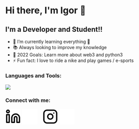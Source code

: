 # Hi there, I'm Igor 👋 

## I'm a Developer and Student!!

- 🌱 I’m currently learning everything 🤣
- :books: Always looking to improve my knowledge
- 🥅 2022 Goals: Learn more about web3 and python3
- ⚡ Fun fact: I love to ride a nike and play games / e-sports

### Languages and Tools:

<a href=""> <img align="center" src="https://github-readme-stats-sigma-five.vercel.app/api/top-langs/?username=IgorFZ&layout=compact&theme=midnight-purple"/> </a>

### Connect with me:

[![website](./img/linkedin-light.svg)](https://www.linkedin.com/in/igorfz/#gh-light-mode-only)
[![website](./img/linkedin-dark.svg)](https://www.linkedin.com/in/igorfz/#gh-dark-mode-only)
&nbsp;&nbsp;
[![website](./img/instagram-light.svg)](https://www.instagram.com/fz_igor06#gh-light-mode-only)
[![website](./img/instagram-dark.svg)](https://www.instagram.com/fz_igor06#gh-dark-mode-only)
